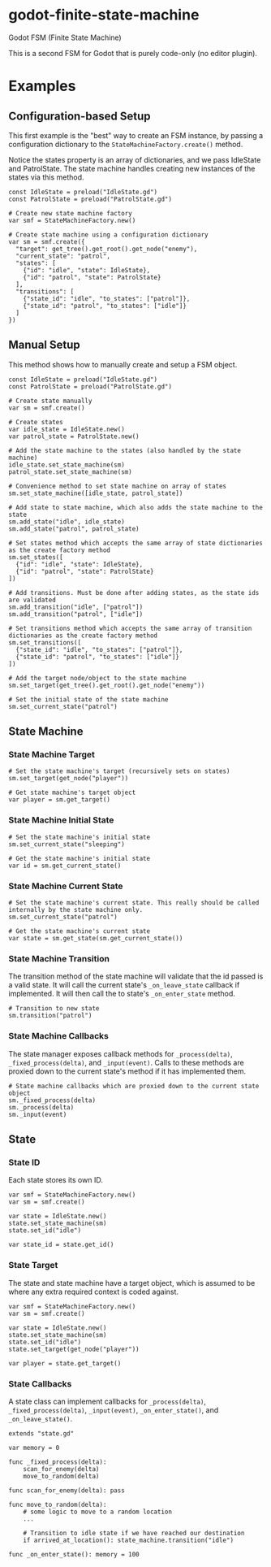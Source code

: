 # godot-finite-state-machine
Godot FSM (Finite State Machine)

This is a second FSM for Godot that is purely code-only (no editor plugin).

# Examples

## Configuration-based Setup

This first example is the "best" way to create an FSM instance, by passing a configuration dictionary to the `StateMachineFactory.create()` method.

Notice the states property is an array of dictionaries, and we pass IdleState and PatrolState. The state machine handles creating new instances of the states via this method.

```gdscript
const IdleState = preload("IdleState.gd")
const PatrolState = preload("PatrolState.gd")

# Create new state machine factory
var smf = StateMachineFactory.new()

# Create state machine using a configuration dictionary
var sm = smf.create({
  "target": get_tree().get_root().get_node("enemy"),
  "current_state": "patrol",
  "states": [
    {"id": "idle", "state": IdleState},
    {"id": "patrol", "state": PatrolState}
  ],
  "transitions": [
    {"state_id": "idle", "to_states": ["patrol"]},
    {"state_id": "patrol", "to_states": ["idle"]}
  ]
})
```

## Manual Setup

This method shows how to manually create and setup a FSM object.

```gdscript
const IdleState = preload("IdleState.gd")
const PatrolState = preload("PatrolState.gd")

# Create state manually
var sm = smf.create()

# Create states
var idle_state = IdleState.new()
var patrol_state = PatrolState.new()

# Add the state machine to the states (also handled by the state machine)
idle_state.set_state_machine(sm)
patrol_state.set_state_machine(sm)

# Convenience method to set state machine on array of states
sm.set_state_machine([idle_state, patrol_state])

# Add state to state machine, which also adds the state machine to the state
sm.add_state("idle", idle_state)
sm.add_state("patrol", patrol_state)

# Set states method which accepts the same array of state dictionaries as the create factory method
sm.set_states([
  {"id": "idle", "state": IdleState},
  {"id": "patrol", "state": PatrolState}
])

# Add transitions. Must be done after adding states, as the state ids are validated
sm.add_transition("idle", ["patrol"])
sm.add_transition("patrol", ["idle"])

# Set transitions method which accepts the same array of transition dictionaries as the create factory method
sm.set_transitions([
  {"state_id": "idle", "to_states": ["patrol"]},
  {"state_id": "patrol", "to_states": ["idle"]}
])

# Add the target node/object to the state machine
sm.set_target(get_tree().get_root().get_node("enemy"))

# Set the initial state of the state machine
sm.set_current_state("patrol")
```

## State Machine

### State Machine Target

```gdscript
# Set the state machine's target (recursively sets on states)
sm.set_target(get_node("player"))

# Get state machine's target object
var player = sm.get_target()
```

### State Machine Initial State

```gdscript
# Set the state machine's initial state
sm.set_current_state("sleeping")

# Get the state machine's initial state
var id = sm.get_current_state()
```

### State Machine Current State

```gdscript
# Set the state machine's current state. This really should be called internally by the state machine only.
sm.set_current_state("patrol")

# Get the state machine's current state
var state = sm.get_state(sm.get_current_state())
```

### State Machine Transition

The transition method of the state machine will validate that the id passed is a valid state. It will call the current state's `_on_leave_state` callback if implemented. It will then call the to state's `_on_enter_state` method.

```gdscript
# Transition to new state
sm.transition("patrol")
```

### State Machine Callbacks

The state manager exposes callback methods for `_process(delta)`, `_fixed_process(delta)`, and `_input(event)`. Calls to these methods are proxied down to the current state's method if it has implemented them.

```gdscript
# State machine callbacks which are proxied down to the current state object
sm._fixed_process(delta)
sm._process(delta)
sm._input(event)
```

## State

### State ID

Each state stores its own ID.

```gdscript
var smf = StateMachineFactory.new()
var sm = smf.create()

var state = IdleState.new()
state.set_state_machine(sm)
state.set_id("idle")

var state_id = state.get_id()
```

### State Target

The state and state machine have a target object, which is assumed to be where any extra required context is coded against.

```gdscript
var smf = StateMachineFactory.new()
var sm = smf.create()

var state = IdleState.new()
state.set_state_machine(sm)
state.set_id("idle")
state.set_target(get_node("player"))

var player = state.get_target()
```

### State Callbacks

A state class can implement callbacks for `_process(delta)`, `_fixed_process(delta)`, `_input(event)`, `_on_enter_state()`, and `_on_leave_state()`.

```gdscript
extends "state.gd"

var memory = 0

func _fixed_process(delta):
	scan_for_enemy(delta)
	move_to_random(delta)

func scan_for_enemy(delta): pass

func move_to_random(delta):
	# some logic to move to a random location
	...

	# Transition to idle state if we have reached our destination
	if arrived_at_location(): state_machine.transition("idle")

func _on_enter_state(): memory = 100
```
